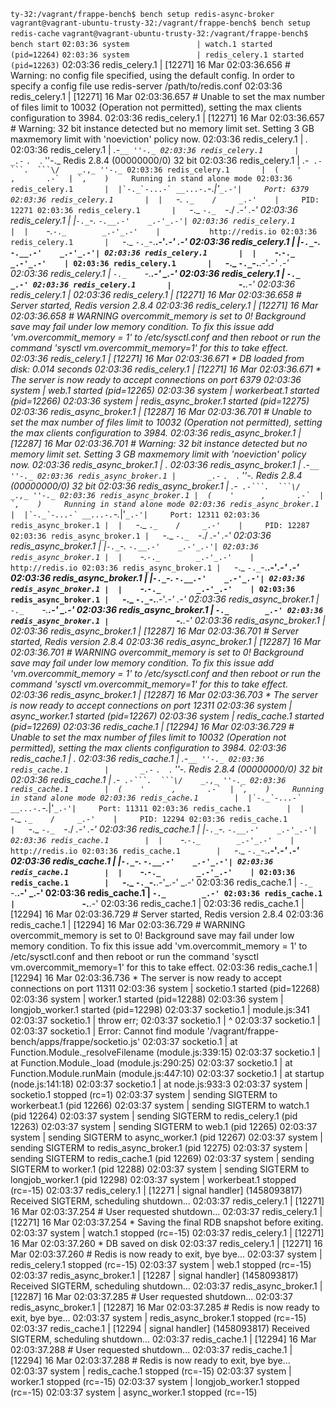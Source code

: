 `ty-32:/vagrant/frappe-bench$ bench setup redis-async-broker`
`vagrant@vagrant-ubuntu-trusty-32:/vagrant/frappe-bench$ bench setup redis-cache`
`vagrant@vagrant-ubuntu-trusty-32:/vagrant/frappe-bench$ bench start`
`02:03:36 system               | watch.1 started (pid=12264)`
`02:03:36 system               | redis_celery.1 started (pid=12263)`
02:03:36 redis_celery.1       | [12271] 16 Mar 02:03:36.656 # Warning: no config file specified, using the default config. In order to specify a config file use redis-server /path/to/redis.conf
02:03:36 redis_celery.1       | [12271] 16 Mar 02:03:36.657 # Unable to set the max number of files limit to 10032 (Operation not permitted), setting the max clients configuration to 3984.
02:03:36 redis_celery.1       | [12271] 16 Mar 02:03:36.657 # Warning: 32 bit instance detected but no memory limit set. Setting 3 GB maxmemory limit with 'noeviction' policy now.
02:03:36 redis_celery.1       |                 _._
02:03:36 redis_celery.1       |            _.-``__ ''-._
02:03:36 redis_celery.1       |       _.-``    `.  `_.  ''-._           Redis 2.8.4 (00000000/0) 32 bit
02:03:36 redis_celery.1       |   .-`` .-```.  ```\/    _.,_ ''-._
02:03:36 redis_celery.1       |  (    '      ,       .-`  | `,    )     Running in stand alone mode
02:03:36 redis_celery.1       |  |`-._`-...-` __...-.``-._|'` _.-'|     Port: 6379
02:03:36 redis_celery.1       |  |    `-._   `._    /     _.-'    |     PID: 12271
02:03:36 redis_celery.1       |   `-._    `-._  `-./  _.-'    _.-'
02:03:36 redis_celery.1       |  |`-._`-._    `-.__.-'    _.-'_.-'|
02:03:36 redis_celery.1       |  |    `-._`-._        _.-'_.-'    |           http://redis.io
02:03:36 redis_celery.1       |   `-._    `-._`-.__.-'_.-'    _.-'
02:03:36 redis_celery.1       |  |`-._`-._    `-.__.-'    _.-'_.-'|
02:03:36 redis_celery.1       |  |    `-._`-._        _.-'_.-'    |
02:03:36 redis_celery.1       |   `-._    `-._`-.__.-'_.-'    _.-'
02:03:36 redis_celery.1       |       `-._    `-.__.-'    _.-'
02:03:36 redis_celery.1       |           `-._        _.-'
02:03:36 redis_celery.1       |               `-.__.-'
02:03:36 redis_celery.1       |
02:03:36 redis_celery.1       | [12271] 16 Mar 02:03:36.658 # Server started, Redis version 2.8.4
02:03:36 redis_celery.1       | [12271] 16 Mar 02:03:36.658 # WARNING overcommit_memory is set to 0! Background save may fail under low memory condition. To fix this issue add 'vm.overcommit_memory = 1' to /etc/sysctl.conf and then reboot or run the command 'sysctl vm.overcommit_memory=1' for this to take effect.
02:03:36 redis_celery.1       | [12271] 16 Mar 02:03:36.671 * DB loaded from disk: 0.014 seconds
02:03:36 redis_celery.1       | [12271] 16 Mar 02:03:36.671 * The server is now ready to accept connections on port 6379
02:03:36 system               | web.1 started (pid=12265)
02:03:36 system               | workerbeat.1 started (pid=12266)
02:03:36 system               | redis_async_broker.1 started (pid=12275)
02:03:36 redis_async_broker.1 | [12287] 16 Mar 02:03:36.701 # Unable to set the max number of files limit to 10032 (Operation not permitted), setting the max clients configuration to 3984.
02:03:36 redis_async_broker.1 | [12287] 16 Mar 02:03:36.701 # Warning: 32 bit instance detected but no memory limit set. Setting 3 GB maxmemory limit with 'noeviction' policy now.
02:03:36 redis_async_broker.1 |                 _._
02:03:36 redis_async_broker.1 |            _.-``__ ''-._
02:03:36 redis_async_broker.1 |       _.-``    `.  `_.  ''-._           Redis 2.8.4 (00000000/0) 32 bit
02:03:36 redis_async_broker.1 |   .-`` .-```.  ```\/    _.,_ ''-._
02:03:36 redis_async_broker.1 |  (    '      ,       .-`  | `,    )     Running in stand alone mode
02:03:36 redis_async_broker.1 |  |`-._`-...-` __...-.``-._|'` _.-'|     Port: 12311
02:03:36 redis_async_broker.1 |  |    `-._   `._    /     _.-'    |     PID: 12287
02:03:36 redis_async_broker.1 |   `-._    `-._  `-./  _.-'    _.-'
02:03:36 redis_async_broker.1 |  |`-._`-._    `-.__.-'    _.-'_.-'|
02:03:36 redis_async_broker.1 |  |    `-._`-._        _.-'_.-'    |           http://redis.io
02:03:36 redis_async_broker.1 |   `-._    `-._`-.__.-'_.-'    _.-'
02:03:36 redis_async_broker.1 |  |`-._`-._    `-.__.-'    _.-'_.-'|
02:03:36 redis_async_broker.1 |  |    `-._`-._        _.-'_.-'    |
02:03:36 redis_async_broker.1 |   `-._    `-._`-.__.-'_.-'    _.-'
02:03:36 redis_async_broker.1 |       `-._    `-.__.-'    _.-'
02:03:36 redis_async_broker.1 |           `-._        _.-'
02:03:36 redis_async_broker.1 |               `-.__.-'
02:03:36 redis_async_broker.1 |
02:03:36 redis_async_broker.1 | [12287] 16 Mar 02:03:36.701 # Server started, Redis version 2.8.4
02:03:36 redis_async_broker.1 | [12287] 16 Mar 02:03:36.701 # WARNING overcommit_memory is set to 0! Background save may fail under low memory condition. To fix this issue add 'vm.overcommit_memory = 1' to /etc/sysctl.conf and then reboot or run the command 'sysctl vm.overcommit_memory=1' for this to take effect.
02:03:36 redis_async_broker.1 | [12287] 16 Mar 02:03:36.703 * The server is now ready to accept connections on port 12311
02:03:36 system               | async_worker.1 started (pid=12267)
02:03:36 system               | redis_cache.1 started (pid=12269)
02:03:36 redis_cache.1        | [12294] 16 Mar 02:03:36.729 # Unable to set the max number of files limit to 10032 (Operation not permitted), setting the max clients configuration to 3984.
02:03:36 redis_cache.1        |                 _._
02:03:36 redis_cache.1        |            _.-``__ ''-._
02:03:36 redis_cache.1        |       _.-``    `.  `_.  ''-._           Redis 2.8.4 (00000000/0) 32 bit
02:03:36 redis_cache.1        |   .-`` .-```.  ```\/    _.,_ ''-._
02:03:36 redis_cache.1        |  (    '      ,       .-`  | `,    )     Running in stand alone mode
02:03:36 redis_cache.1        |  |`-._`-...-` __...-.``-._|'` _.-'|     Port: 11311
02:03:36 redis_cache.1        |  |    `-._   `._    /     _.-'    |     PID: 12294
02:03:36 redis_cache.1        |   `-._    `-._  `-./  _.-'    _.-'
02:03:36 redis_cache.1        |  |`-._`-._    `-.__.-'    _.-'_.-'|
02:03:36 redis_cache.1        |  |    `-._`-._        _.-'_.-'    |           http://redis.io
02:03:36 redis_cache.1        |   `-._    `-._`-.__.-'_.-'    _.-'
02:03:36 redis_cache.1        |  |`-._`-._    `-.__.-'    _.-'_.-'|
02:03:36 redis_cache.1        |  |    `-._`-._        _.-'_.-'    |
02:03:36 redis_cache.1        |   `-._    `-._`-.__.-'_.-'    _.-'
02:03:36 redis_cache.1        |       `-._    `-.__.-'    _.-'
02:03:36 redis_cache.1        |           `-._        _.-'
02:03:36 redis_cache.1        |               `-.__.-'
02:03:36 redis_cache.1        |
02:03:36 redis_cache.1        | [12294] 16 Mar 02:03:36.729 # Server started, Redis version 2.8.4
02:03:36 redis_cache.1        | [12294] 16 Mar 02:03:36.729 # WARNING overcommit_memory is set to 0! Background save may fail under low memory condition. To fix this issue add 'vm.overcommit_memory = 1' to /etc/sysctl.conf and then reboot or run the command 'sysctl vm.overcommit_memory=1' for this to take effect.
02:03:36 redis_cache.1        | [12294] 16 Mar 02:03:36.736 * The server is now ready to accept connections on port 11311
02:03:36 system               | socketio.1 started (pid=12268)
02:03:36 system               | worker.1 started (pid=12288)
02:03:36 system               | longjob_worker.1 started (pid=12298)
02:03:37 socketio.1           | module.js:341
02:03:37 socketio.1           |     throw err;
02:03:37 socketio.1           |     ^
02:03:37 socketio.1           |
02:03:37 socketio.1           | Error: Cannot find module '/vagrant/frappe-bench/apps/frappe/socketio.js'
02:03:37 socketio.1           |     at Function.Module._resolveFilename (module.js:339:15)
02:03:37 socketio.1           |     at Function.Module._load (module.js:290:25)
02:03:37 socketio.1           |     at Function.Module.runMain (module.js:447:10)
02:03:37 socketio.1           |     at startup (node.js:141:18)
02:03:37 socketio.1           |     at node.js:933:3
02:03:37 system               | socketio.1 stopped (rc=1)
02:03:37 system               | sending SIGTERM to workerbeat.1 (pid 12266)
02:03:37 system               | sending SIGTERM to watch.1 (pid 12264)
02:03:37 system               | sending SIGTERM to redis_celery.1 (pid 12263)
02:03:37 system               | sending SIGTERM to web.1 (pid 12265)
02:03:37 system               | sending SIGTERM to async_worker.1 (pid 12267)
02:03:37 system               | sending SIGTERM to redis_async_broker.1 (pid 12275)
02:03:37 system               | sending SIGTERM to redis_cache.1 (pid 12269)
02:03:37 system               | sending SIGTERM to worker.1 (pid 12288)
02:03:37 system               | sending SIGTERM to longjob_worker.1 (pid 12298)
02:03:37 system               | workerbeat.1 stopped (rc=-15)
02:03:37 redis_celery.1       | [12271 | signal handler] (1458093817) Received SIGTERM, scheduling shutdown...
02:03:37 redis_celery.1       | [12271] 16 Mar 02:03:37.254 # User requested shutdown...
02:03:37 redis_celery.1       | [12271] 16 Mar 02:03:37.254 * Saving the final RDB snapshot before exiting.
02:03:37 system               | watch.1 stopped (rc=-15)
02:03:37 redis_celery.1       | [12271] 16 Mar 02:03:37.260 * DB saved on disk
02:03:37 redis_celery.1       | [12271] 16 Mar 02:03:37.260 # Redis is now ready to exit, bye bye...
02:03:37 system               | redis_celery.1 stopped (rc=-15)
02:03:37 system               | web.1 stopped (rc=-15)
02:03:37 redis_async_broker.1 | [12287 | signal handler] (1458093817) Received SIGTERM, scheduling shutdown...
02:03:37 redis_async_broker.1 | [12287] 16 Mar 02:03:37.285 # User requested shutdown...
02:03:37 redis_async_broker.1 | [12287] 16 Mar 02:03:37.285 # Redis is now ready to exit, bye bye...
02:03:37 system               | redis_async_broker.1 stopped (rc=-15)
02:03:37 redis_cache.1        | [12294 | signal handler] (1458093817) Received SIGTERM, scheduling shutdown...
02:03:37 redis_cache.1        | [12294] 16 Mar 02:03:37.288 # User requested shutdown...
02:03:37 redis_cache.1        | [12294] 16 Mar 02:03:37.288 # Redis is now ready to exit, bye bye...
02:03:37 system               | redis_cache.1 stopped (rc=-15)
02:03:37 system               | worker.1 stopped (rc=-15)
02:03:37 system               | longjob_worker.1 stopped (rc=-15)
02:03:37 system               | async_worker.1 stopped (rc=-15)

